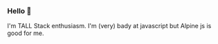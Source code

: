 ### Hello 👋

I'm TALL Stack enthusiasm.
I'm (very) bady at javascript but Alpine js is good for me.
